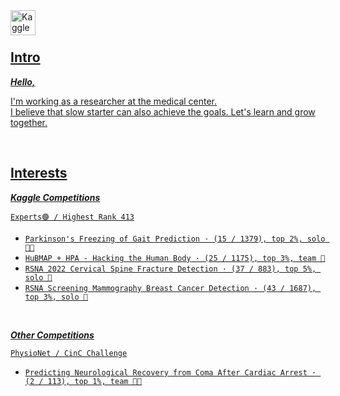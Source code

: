<div class="icons">
  <a href="https://kaggle.com/methyl">
    <img align="left" alt="Kaggle" width="40px" src="https://upload.wikimedia.org/wikipedia/commons/thumb/7/7c/Kaggle_logo.png/330px-Kaggle_logo.png"/>
  <br />
</div>

<br />
  
## Intro
                                                                            
***Hello,***
  
I'm working as a researcher at the medical center. <br />
I believe that slow starter can also achieve the goals. Let's learn and grow together. 

<br />
  
## Interests
                                                                            
***Kaggle Competitions***
                                                                              
`Experts🟣 / Highest Rank 413`                                                                     
* `Parkinson's Freezing of Gait Prediction · (15 / 1379), top 2%, solo 🥈🎁`                                                           
* `HuBMAP + HPA - Hacking the Human Body · (25 / 1175), top 3%, team 🥈`     
* `RSNA 2022 Cervical Spine Fracture Detection · (37 / 883), top 5%, solo 🥈`                                                           
* `RSNA Screening Mammography Breast Cancer Detection · (43 / 1687), top 3%, solo 🥈`                                     

<br/>

***Other Competitions***
                                                                              
`PhysioNet / CinC Challenge`                                                                     
* `Predicting Neurological Recovery from Coma After Cardiac Arrest · (2 / 113), top 1%, team 🥈💵`                                                           
       
                                                                              
                                                                              
